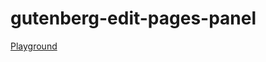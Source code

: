 # gutenberg-edit-pages-panel

[Playground](https://playground.wordpress.net/?blueprint-url=hhttps://raw.githubusercontent.com/leogopal/gutenberg-edit-pages-panel/main/_playground/blueprint.json)
